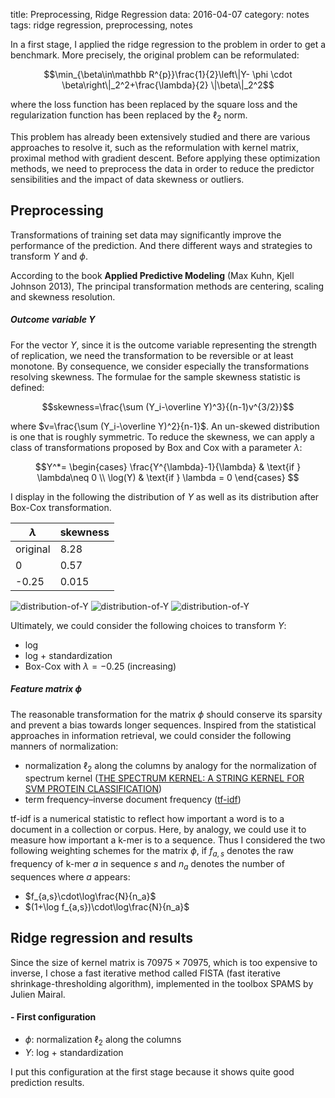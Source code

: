 title: Preprocessing, Ridge Regression
data: 2016-04-07
category: notes
tags: ridge regression, preprocessing, notes

In a first stage, I applied the ridge regression to the problem in order to get a benchmark. More precisely, the original problem can be reformulated:

$$\min_{\beta\in\mathbb R^{p}}\frac{1}{2}\left\|Y- \phi \cdot \beta\right\|_2^2+\frac{\lambda}{2} \|\beta\|_2^2$$

where the loss function has been replaced by the square loss and the regularization function has been replaced by the $\ell_2$ norm.

This problem has already been extensively studied and there are various approaches to resolve it, such as the reformulation with kernel matrix, proximal method with gradient descent. Before applying these optimization methods, we need to preprocess the data in order to reduce the predictor sensibilities and the impact of data skewness or outliers.

## Preprocessing
Transformations of training set data may significantly improve the performance of the prediction. And there different ways and strategies to transform $Y$ and $\phi$.

According to the book **Applied Predictive Modeling** (Max Kuhn, Kjell Johnson 2013), The principal transformation methods are centering, scaling and skewness resolution.

##### Outcome variable $Y$
For the vector $Y$, since it is the outcome variable representing the strength of replication, we need the transformation to be reversible or at least monotone. By consequence, we consider especially the transformations resolving skewness. The formulae for the sample skewness statistic is defined:

$$skewness=\frac{\sum (Y_i-\overline Y)^3}{(n-1)v^{3/2}}$$

where $v=\frac{\sum (Y_i-\overline Y)^2}{n-1}$. An un-skewed distribution is one that is roughly symmetric. To reduce the skewness, we can apply a class of transformations proposed by Box and Cox with a parameter $\lambda$:

$$Y^*=
\begin{cases}
\frac{Y^{\lambda}-1}{\lambda} & \text{if } \lambda\neq 0 \\
\log(Y) & \text{if } \lambda = 0
\end{cases}
$$

I display in the following the distribution of $Y$ as well as its distribution after Box-Cox transformation.

| $\lambda$ | skewness |
| --------- | -------- |
| original  | 8.28     |
| 0         | 0.57     |
| -0.25     | 0.015    |

![distribution-of-Y]({filename}/images/preprocessing/hist_y.png)
![distribution-of-Y]({filename}/images/preprocessing/hist_log_y.png)
![distribution-of-Y]({filename}/images/preprocessing/hist_box_cox.png)

Ultimately, we could consider the following choices to transform $Y$:

* log
* log + standardization
* Box-Cox with $\lambda=-0.25$ (increasing)

##### Feature matrix $\phi$

The reasonable transformation for the matrix $\phi$ should conserve its sparsity and prevent a bias towards longer sequences. Inspired from the statistical approaches in information retrieval, we could consider the following manners of normalization:

* normalization $\ell_2$ along the columns by analogy for the normalization of spectrum kernel ([THE SPECTRUM KERNEL: A STRING KERNEL FOR
SVM PROTEIN CLASSIFICATION][2])
* term frequency–inverse document frequency ([tf-idf][1])

tf-idf is a numerical statistic to reflect how important a word is to a document in a collection or corpus. Here, by analogy, we could use it to measure how important a k-mer is to a sequence. Thus I considered the two following weighting schemes for the matrix $\phi$, if $f_{a,s}$ denotes the raw frequency of k-mer $a$ in sequence $s$ and $n_a$ denotes the number of sequences where $a$ appears:

* $f_{a,s}\cdot\log\frac{N}{n_a}$
* $(1+\log f_{a,s})\cdot\log\frac{N}{n_a}$

## Ridge regression and results
Since the size of kernel matrix is $70975\times 70975$, which is too expensive to inverse, I chose a fast iterative method called FISTA (fast iterative shrinkage-thresholding algorithm), implemented in the toolbox SPAMS by Julien Mairal.

#### - First configuration
* $\phi$: normalization $\ell_2$ along the columns
* $Y$: log + standardization

I put this configuration at the first stage because it shows quite good prediction results.



[1]: https://en.wikipedia.org/wiki/Tf%E2%80%93idf
[2]: http://www.ics.uci.edu/~welling/teatimetalks/kernelclub04/spectrum.pdf
